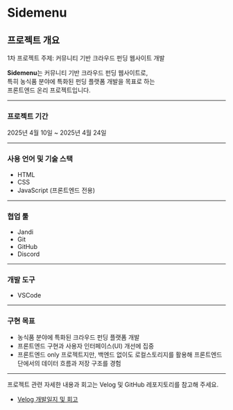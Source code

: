 # Sidemenu

## 프로젝트 개요

1차 프로젝트 주제: 커뮤니티 기반 크라우드 펀딩 웹사이트 개발

**Sidemenu**는 커뮤니티 기반 크라우드 펀딩 웹사이트로,  
특히 농식품 분야에 특화된 펀딩 플랫폼 개발을 목표로 하는  
프론트엔드 온리 프로젝트입니다.

---

### 프로젝트 기간

2025년 4월 10일 ~ 2025년 4월 24일

---

### 사용 언어 및 기술 스택

- HTML  
- CSS  
- JavaScript (프론트엔드 전용)

---

### 협업 툴

- Jandi  
- Git  
- GitHub  
- Discord

---

### 개발 도구

- VSCode

---

### 구현 목표

- 농식품 분야에 특화된 크라우드 펀딩 플랫폼 개발
- 프론트엔드 구현과 사용자 인터페이스(UI) 개선에 집중
- 프론트엔드 only 프로젝트지만, 백엔드 없이도 로컬스토리지를 활용해 프론트엔드 단에서의 데이터 흐름과 저장 구조를 경험

---

프로젝트 관련 자세한 내용과 회고는 Velog 및 GitHub 레포지토리를 참고해 주세요.
- [Velog 개발일지 및 회고](https://velog.io/@seoha1ae/sidemenu)
